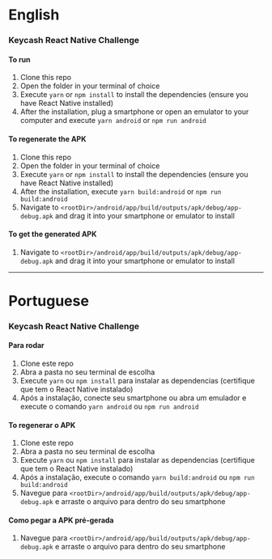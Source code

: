 # English

### Keycash React Native Challenge

#### To run

1. Clone this repo
1. Open the folder in your terminal of choice
1. Execute `yarn` or `npm install` to install the dependencies (ensure you have React Native installed)
1. After the installation, plug a smartphone or open an emulator to your computer and execute `yarn android` or `npm run android`

#### To regenerate the APK

1. Clone this repo
1. Open the folder in your terminal of choice
1. Execute `yarn` or `npm install` to install the dependencies (ensure you have React Native installed)
1. After the installation, execute `yarn build:android` or `npm run build:android`
1. Navigate to `<rootDir>/android/app/build/outputs/apk/debug/app-debug.apk` and drag it into your smartphone or emulator to install

#### To get the generated APK

1. Navigate to `<rootDir>/android/app/build/outputs/apk/debug/app-debug.apk` and drag it into your smartphone or emulator to install

---

# Portuguese

### Keycash React Native Challenge

#### Para rodar

1. Clone este repo
1. Abra a pasta no seu terminal de escolha
1. Execute `yarn` ou `npm install` para instalar as dependencias (certifique que tem o React Native instalado)
1. Após a instalação, conecte seu smartphone ou abra um emulador e execute o comando `yarn android` ou `npm run android`

#### To regenerar o APK

1. Clone este repo
1. Abra a pasta no seu terminal de escolha
1. Execute `yarn` ou `npm install` para instalar as dependencias (certifique que tem o React Native instalado)
1. Após a instalação, execute o comando `yarn build:android` ou `npm run build:android`
1. Navegue para `<rootDir>/android/app/build/outputs/apk/debug/app-debug.apk` e arraste o arquivo para dentro do seu smartphone

#### Como pegar a APK pré-gerada

1. Navegue para `<rootDir>/android/app/build/outputs/apk/debug/app-debug.apk` e arraste o arquivo para dentro do seu smartphone

